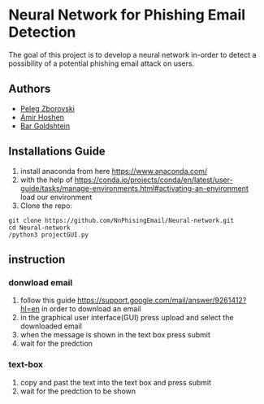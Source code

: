 # Neural Network for Phishing Email Detection 
The goal of this project is to develop a neural network in-order to detect a possibility of a potential phishing email attack on users.

## Authors
- [Peleg Zborovski](https://github.com/peleg122)
- [Amir Hoshen](https://github.com/AmirHoshen)
- [Bar Goldshtein](https://github.com/BarGoldshtein)

## Installations Guide
1. install anaconda from here https://www.anaconda.com/
2. with the help of https://conda.io/projects/conda/en/latest/user-guide/tasks/manage-environments.html#activating-an-environment load our environment 
3. Clone the repo: 

```
git clone https://github.com/NnPhisingEmail/Neural-network.git
cd Neural-network
/python3 projectGUI.py
```
## instruction

### donwload email
  1. follow this guide https://support.google.com/mail/answer/9261412?hl=en in order to download an email
  2. in the graphical user interface(GUI) press upload and select the downloaded email
  3. when the message is shown in the text box press submit
  4. wait for the predction

### text-box
  
  1. copy and past the text into the text box and press submit
  2. wait for the predction to be shown
